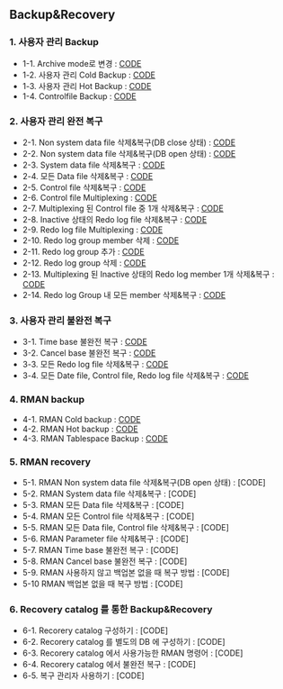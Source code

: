## Backup&Recovery

### 1. 사용자 관리 Backup
- 1-1. Archive mode로 변경 : [CODE](https://github.com/corvina1208/Oracle_Backup-Recovery/blob/main/1-1%20Archive%20mode%EB%A1%9C%20%EB%B3%80%EA%B2%BD.txt)
- 1-2. 사용자 관리 Cold Backup : [CODE](https://github.com/corvina1208/Oracle_Backup-Recovery/blob/main/1-2%20%EC%82%AC%EC%9A%A9%EC%9E%90%20%EA%B4%80%EB%A6%AC%20Cold%20Backup.txt)
- 1-3. 사용자 관리 Hot Backup : [CODE](https://github.com/corvina1208/Oracle_Backup-Recovery/blob/main/1-3%20%EC%82%AC%EC%9A%A9%EC%9E%90%20%EA%B4%80%EB%A6%AC%20Hot%20Backup.txt)
- 1-4. Controlfile Backup : [CODE](https://github.com/corvina1208/Oracle_Backup-Recovery/blob/main/1-4%20Controlfile%20Backup.txt)

### 2. 사용자 관리 완전 복구
- 2-1. Non system data file 삭제&복구(DB close 상태) : [CODE](https://github.com/corvina1208/Oracle_Backup-Recovery/blob/main/2-1%20Non%20system%20data%20file%20%EC%82%AD%EC%A0%9C%26%EB%B3%B5%EA%B5%AC(DB%20close%20%EC%83%81%ED%83%9C).txt)
- 2-2. Non system data file 삭제&복구(DB open 상태) : [CODE](https://github.com/corvina1208/Oracle_Backup-Recovery/blob/main/2-2%20Non%20system%20data%20file%20%EC%82%AD%EC%A0%9C%26%EB%B3%B5%EA%B5%AC(DB%20open%20%EC%83%81%ED%83%9C).txt)
- 2-3. System data file 삭제&복구 : [CODE](https://github.com/corvina1208/Oracle_Backup-Recovery/blob/main/2-3%20System%20data%20file%20%EC%82%AD%EC%A0%9C%26%EB%B3%B5%EA%B5%AC.txt)
- 2-4. 모든 Data file 삭제&복구 : [CODE](https://github.com/corvina1208/Oracle_Backup-Recovery/blob/main/2-4%20%EB%AA%A8%EB%93%A0%20Data%20file%20%EC%82%AD%EC%A0%9C%26%EB%B3%B5%EA%B5%AC.txt)
- 2-5. Control file 삭제&복구 : [CODE](https://github.com/corvina1208/Oracle_Backup-Recovery/blob/main/2-5%20Control%20file%20%EC%82%AD%EC%A0%9C%26%EB%B3%B5%EA%B5%AC.txt)
- 2-6. Control file Multiplexing : [CODE](https://github.com/corvina1208/Oracle_Backup-Recovery/blob/main/2-6%20Control%20file%20Multiplexing.txt)
- 2-7. Multiplexing 된 Control file 중 1개 삭제&복구 : [CODE](https://github.com/corvina1208/Oracle_Backup-Recovery/blob/main/2-7%20Multiplexing%20%EB%90%9C%20Control%20file%20%EC%A4%91%201%EA%B0%9C%20%EC%82%AD%EC%A0%9C%26%EB%B3%B5%EA%B5%AC.txt)
- 2-8. Inactive 상태의 Redo log file 삭제&복구 : [CODE](https://github.com/corvina1208/Oracle_Backup-Recovery/blob/main/2-8%20Inactive%20%EC%83%81%ED%83%9C%EC%9D%98%20Redo%20log%20file%20%EC%82%AD%EC%A0%9C%26%EB%B3%B5%EA%B5%AC.txt)
- 2-9. Redo log file Multiplexing : [CODE](https://github.com/corvina1208/Oracle_Backup-Recovery/blob/main/2-9%20Redo%20log%20file%20Multiplexing.txt)
- 2-10. Redo log group member 삭제 : [CODE](https://github.com/corvina1208/Oracle_Backup-Recovery/blob/main/2-10%20Redo%20log%20group%20member%20%EC%82%AD%EC%A0%9C.txt)
- 2-11. Redo log group 추가 : [CODE](https://github.com/corvina1208/Oracle_Backup-Recovery/blob/main/2-11%20Redo%20log%20group%20%EC%B6%94%EA%B0%80.txt)
- 2-12. Redo log group 삭제 : [CODE](https://github.com/corvina1208/Oracle_Backup-Recovery/blob/main/2-12%20Redo%20log%20group%20%EC%82%AD%EC%A0%9C.txt)
- 2-13. Multiplexing 된 Inactive 상태의 Redo log member 1개 삭제&복구 : [CODE](https://github.com/corvina1208/Oracle_Backup-Recovery/blob/main/2-13%20Multiplexing%20%EB%90%9C%20Inactive%20%EC%83%81%ED%83%9C%EC%9D%98%20Redo%20log%20member%201%EA%B0%9C%20%EC%82%AD%EC%A0%9C%26%EB%B3%B5%EA%B5%AC.txt)
- 2-14. Redo log Group 내 모든 member 삭제&복구 : [CODE](https://github.com/corvina1208/Oracle_Backup-Recovery/blob/main/2-14%20Redo%20log%20Group%20%EB%82%B4%20%EB%AA%A8%EB%93%A0%20member%20%EC%82%AD%EC%A0%9C%26%EB%B3%B5%EA%B5%AC.txt)

### 3. 사용자 관리 불완전 복구
- 3-1. Time base 불완전 복구 : [CODE](https://github.com/corvina1208/Oracle_Backup-Recovery/blob/main/3-1.%20Time%20base%20%EB%B6%88%EC%99%84%EC%A0%84%20%EB%B3%B5%EA%B5%AC.txt)
- 3-2. Cancel base 불완전 복구 : [CODE](https://github.com/corvina1208/Oracle_Backup-Recovery/blob/main/3-2.%20Cancel%20base%20%EB%B6%88%EC%99%84%EC%A0%84%20%EB%B3%B5%EA%B5%AC.txt)
- 3-3. 모든 Redo log file 삭제&복구 : [CODE](https://github.com/corvina1208/Oracle_Backup-Recovery/blob/main/3-3.%20%EB%AA%A8%EB%93%A0%20Redo%20log%20file%20%EC%82%AD%EC%A0%9C%26%EB%B3%B5%EA%B5%AC.txt)
- 3-4. 모든 Date file, Control file, Redo log file 삭제&복구 : [CODE](https://github.com/corvina1208/Oracle_Backup-Recovery/blob/main/3-4.%20%EB%AA%A8%EB%93%A0%20Date%20file%2C%20Control%20file%2C%20Redo%20log%20file%20%EC%82%AD%EC%A0%9C%26%EB%B3%B5%EA%B5%AC.txt)

### 4. RMAN backup
- 4-1. RMAN Cold backup : [CODE](https://github.com/corvina1208/Oracle_Backup-Recovery/blob/main/4-1.%20RMAN%20Cold%20backup.txt)
- 4-2. RMAN Hot backup : [CODE](https://github.com/corvina1208/Oracle_Backup-Recovery/blob/main/4-2.%20RMAN%20Hot%20backup.txt)
- 4-3. RMAN Tablespace Backup : [CODE](https://github.com/corvina1208/Oracle_Backup-Recovery/blob/main/4-3.%20RMAN%20Tablespace%20Backup.txt)

### 5. RMAN recovery
- 5-1. RMAN Non system data file 삭제&복구(DB open 상태) : [CODE]
- 5-2. RMAN System data file 삭제&복구 : [CODE]
- 5-3. RMAN 모든 Data file 삭제&복구 : [CODE]
- 5-4. RMAN 모든 Control file 삭제&복구 : [CODE]
- 5-5. RMAN 모든 Data file, Control file 삭제&복구 : [CODE]
- 5-6. RMAN Parameter file 삭제&복구 : [CODE]
- 5-7. RMAN Time base 불완전 복구 : [CODE]
- 5-8. RMAN Cancel base 불완전 복구 : [CODE]
- 5-9. RMAN 사용하지 않고 백업본 없을 때 복구 방법 : [CODE]
- 5-10 RMAN 백업본 없을 때 복구 방법 : [CODE]

### 6. Recovery catalog 를 통한 Backup&Recovery
- 6-1. Recorery catalog 구성하기 : [CODE]
- 6-2. Recorery catalog 를 별도의 DB 에 구성하기 : [CODE]
- 6-3. Recorery catalog 에서 사용가능한 RMAN 명령어 : [CODE]
- 6-4. Recorery catalog 에서 불완전 복구 : [CODE]
- 6-5. 복구 관리자 사용하기 : [CODE]

